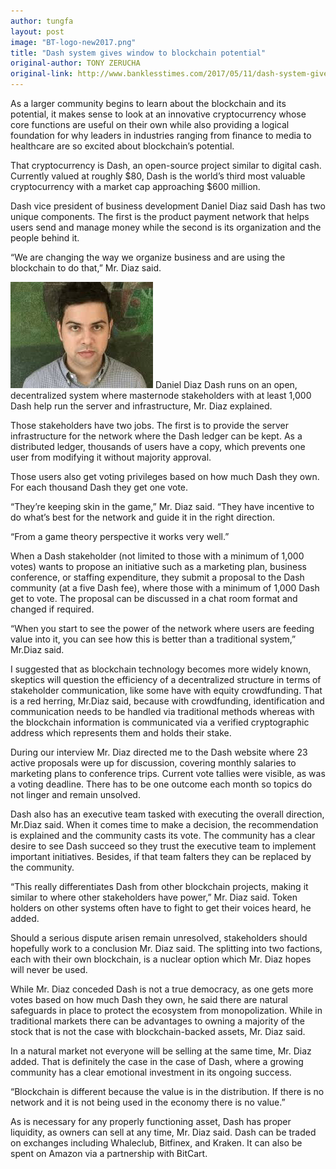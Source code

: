 ```yaml
---
author: tungfa
layout: post
image: "BT-logo-new2017.png"
title: "Dash system gives window to blockchain potential"
original-author: TONY ZERUCHA 
original-link: http://www.banklesstimes.com/2017/05/11/dash-system-gives-window-to-blockchain-potential/
---
```

As a larger community begins to learn about the blockchain and its potential, it makes sense to look at an innovative cryptocurrency whose core functions are useful on their own while also providing a logical foundation for why leaders in industries ranging from finance to media to healthcare are so excited about blockchain’s potential.

That cryptocurrency is Dash, an open-source project similar to digital cash. Currently valued at roughly $80, Dash is the world’s third most valuable cryptocurrency with a market cap approaching $600 million.

Dash vice president of business development Daniel Diaz said Dash has two unique components. The first is the product payment network that helps users send and manage money while the second is its organization and the people behind it.

“We are changing the way we organize business and are using the blockchain to do that,” Mr. Diaz said.

![Alt desc](/assets/img/Daniel-Diaz.jpeg)
Daniel Diaz
Dash runs on an open, decentralized system where masternode stakeholders with at least 1,000 Dash help run the server and infrastructure, Mr. Diaz explained.

Those stakeholders have two jobs. The first is to provide the server infrastructure for the network where the Dash ledger can be kept. As a distributed ledger, thousands of users have a copy, which prevents one user from modifying it without majority approval.

Those users also get voting privileges based on how much Dash they own. For each thousand Dash they get one vote.

“They’re keeping skin in the game,” Mr. Diaz said. “They have incentive to do what’s best for the network and guide it in the right direction.

“From a game theory perspective it works very well.”

When a Dash stakeholder (not limited to those with a minimum of 1,000 votes) wants to propose an initiative such as a marketing  plan, business conference, or staffing expenditure, they submit a proposal to the Dash community (at a five Dash fee), where those with a minimum of 1,000 Dash get to vote. The proposal can be discussed in a chat room format and changed if required.

“When you start to see the power of the network where users are feeding value into it, you can see how this is better than a traditional system,” Mr.Diaz said.

I suggested that as blockchain technology becomes more widely known, skeptics will question the efficiency of a decentralized structure in terms of stakeholder communication, like some have with equity crowdfunding. That is a red herring, Mr.Diaz said, because with crowdfunding, identification and communication needs to be handled via traditional methods whereas with the blockchain information is communicated via a verified cryptographic address which represents them and holds their stake.

During our interview Mr. Diaz directed me to the Dash website where 23 active proposals were up for discussion, covering monthly salaries to marketing plans to conference trips. Current vote tallies were visible, as was a voting deadline. There has to be one outcome each month so topics do not linger and remain unsolved.

Dash also has an executive team tasked with executing the overall direction, Mr.Diaz said. When it comes time to make a decision, the recommendation is explained and the community casts its vote. The community has a clear desire to see Dash succeed so they trust the executive team to implement important initiatives. Besides, if that team falters they can be replaced by the community.

“This really differentiates Dash from other blockchain projects, making it similar to where other stakeholders have power,” Mr. Diaz said. Token holders on other systems often have to fight to get their voices heard, he added.

Should a serious dispute arisen remain unresolved, stakeholders should hopefully work to a conclusion Mr. Diaz said. The splitting into two factions, each with their own blockchain, is a nuclear option which Mr. Diaz hopes will never be used.

While Mr. Diaz conceded Dash is not a true democracy, as one gets more votes based on how much Dash they own, he said there are natural safeguards in place to protect the ecosystem from monopolization. While in traditional markets there can be advantages to owning a majority of the stock that is not the case with blockchain-backed assets, Mr. Diaz said.

In a natural market not everyone will be selling at the same time, Mr. Diaz added. That is definitely the case in the case of Dash, where a growing community has a clear emotional investment in its ongoing success.

“Blockchain is different because the value is in the distribution. If there is no network and it is not being used in the economy there is no value.”

As is necessary for any properly functioning asset, Dash has proper liquidity, as owners can sell at any time, Mr. Diaz said. Dash can be traded on exchanges including Whaleclub, Bitfinex, and Kraken. It can also be spent on Amazon via a partnership with BitCart.

